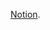 <!--
[![Anurag's GitHub stats](https://github-readme-stats.vercel.app/api?username=kimgy0)](https://github.com/anuraghazra/github-readme-stats)
-->

[Notion](https://complete-bill-893.notion.site/SpringBoot-84228dc34113423a89e24d73c83f5a84).

<!--
**kimgy0/kimgy0** is a ✨ _special_ ✨ repository because its `README.md` (this file) appears on your GitHub profile.

Here are some ideas to get you started:

- 🔭 I’m currently working on ...
- 🌱 I’m currently learning ...
- 👯 I’m looking to collaborate on ...
- 🤔 I’m looking for help with ...
- 💬 Ask me about ...
- 📫 How to reach me: ...
- 😄 Pronouns: ...
- ⚡ Fun fact: ...
-->
